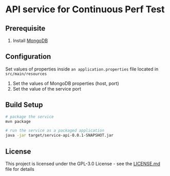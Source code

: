 # API service for Continuous Perf Test


## Prerequisite

1. Install [MongoDB](https://docs.mongodb.com/manual/installation/)


## Configuration

Set values of properties inside ```an application.properties``` file located in ```src/main/resources```

1. Set the values of MongoDB properties (host, port)
2. Set the value of the service port


## Build Setup

```bash 
# package the service
mvn package

# run the service as a packaged application
java -jar target/service-api-0.0.1-SNAPSHOT.jar
```


## License

This project is licensed under the GPL-3.0 License - see the [LICENSE.md](https://github.com/continuousperftest/agent-java/blob/master/LICENSE) file for details